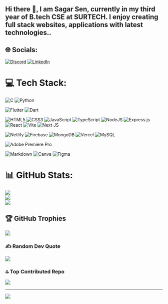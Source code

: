 ## Hi there 👋, I am Sagar Sen, currently in my third year of B.tech CSE at SURTECH. I enjoy creating full stack websites, applications with latest technologies..


## 🌐 Socials:
[![Discord](https://img.shields.io/badge/Discord-%237289DA.svg?logo=discord&logoColor=white)](https://discord.gg/sagarsen.dev) 
[![LinkedIn](https://img.shields.io/badge/LinkedIn-%230077B5.svg?logo=linkedin&logoColor=white)](https://linkedin.com/in/sagar-sen1067/) 

# 💻 Tech Stack:
![C](https://img.shields.io/badge/c-%2300599C.svg?style=for-the-badge&logo=c&logoColor=white) 
![Python](https://img.shields.io/badge/python-3670A0?style=for-the-badge&logo=python&logoColor=ffdd54) 


![Flutter](https://img.shields.io/badge/Flutter-%2302569B.svg?style=for-the-badge&logo=Flutter&logoColor=white) 
![Dart](https://img.shields.io/badge/dart-%230175C2.svg?style=for-the-badge&logo=dart&logoColor=white) 


![HTML5](https://img.shields.io/badge/html5-%23E34F26.svg?style=for-the-badge&logo=html5&logoColor=white) 
![CSS3](https://img.shields.io/badge/css3-%231572B6.svg?style=for-the-badge&logo=css3&logoColor=white) 
![JavaScript](https://img.shields.io/badge/javascript-%23323330.svg?style=for-the-badge&logo=javascript&logoColor=%23F7DF1E) 
![TypeScript](https://img.shields.io/badge/typescript-%23007ACC.svg?style=for-the-badge&logo=typescript&logoColor=white) 
![NodeJS](https://img.shields.io/badge/node.js-6DA55F?style=for-the-badge&logo=node.js&logoColor=white) 
![Express.js](https://img.shields.io/badge/express.js-%23404d59.svg?style=for-the-badge&logo=express&logoColor=%2361DAFB) 
![React](https://img.shields.io/badge/react-%2320232a.svg?style=for-the-badge&logo=react&logoColor=%2361DAFB) 
![Vite](https://img.shields.io/badge/vite-%23646CFF.svg?style=for-the-badge&logo=vite&logoColor=white) 
![Next JS](https://img.shields.io/badge/Next-black?style=for-the-badge&logo=next.js&logoColor=white) 


![Netlify](https://img.shields.io/badge/netlify-%23000000.svg?style=for-the-badge&logo=netlify&logoColor=#00C7B7) 
![Firebase](https://img.shields.io/badge/firebase-a08021?style=for-the-badge&logo=firebase&logoColor=ffcd34) 
![MongoDB](https://img.shields.io/badge/MongoDB-%234ea94b.svg?style=for-the-badge&logo=mongodb&logoColor=white) 
![Vercel](https://img.shields.io/badge/vercel-%23000000.svg?style=for-the-badge&logo=vercel&logoColor=white) 
![MySQL](https://img.shields.io/badge/mysql-4479A1.svg?style=for-the-badge&logo=mysql&logoColor=white) 



![Adobe Premiere Pro](https://img.shields.io/badge/Adobe%20Premiere%20Pro-9999FF.svg?style=for-the-badge&logo=Adobe%20Premiere%20Pro&logoColor=white) 


![Markdown](https://img.shields.io/badge/markdown-%23000000.svg?style=for-the-badge&logo=markdown&logoColor=white) 
![Canva](https://img.shields.io/badge/Canva-%2300C4CC.svg?style=for-the-badge&logo=Canva&logoColor=white) 
![Figma](https://img.shields.io/badge/figma-%23F24E1E.svg?style=for-the-badge&logo=figma&logoColor=white)

# 📊 GitHub Stats:
![](https://github-readme-stats.vercel.app/api?username=sagarsen2023&theme=tokyonight&hide_border=true&include_all_commits=true&count_private=true)<br/>
![](https://github-readme-streak-stats.herokuapp.com/?user=sagarsen2023&theme=tokyonight&hide_border=true)<br/>
![](https://github-readme-stats.vercel.app/api/top-langs/?username=sagarsen2023&theme=tokyonight&hide_border=true&count_private=true&layout=compact)

## 🏆 GitHub Trophies
![](https://github-profile-trophy.vercel.app/?username=sagarsen2023&theme=tokyonight&no-frame=true&no-bg=true&margin-w=4)

### ✍️ Random Dev Quote
![](https://quotes-github-readme.vercel.app/api?type=horizontal&theme=radical)

### 🔝 Top Contributed Repo
![](https://github-contributor-stats.vercel.app/api?username=sagarsen2023&limit=5&theme=dark&combine_all_yearly_contributions=true)

---
[![](https://visitcount.itsvg.in/api?id=sagarsen2023&icon=0&color=0)](https://visitcount.itsvg.in)

<!-- Proudly created with GPRM ( https://gprm.itsvg.in ) -->
